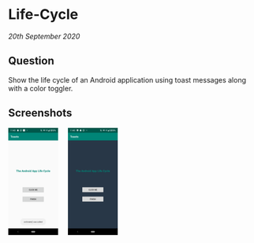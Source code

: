 # Life-Cycle

_20th September 2020_

## Question

Show the life cycle of an Android application using toast messages along with a color toggler.

## Screenshots

<p align="start">
  <img src="Screenshot_1.png" width="20%" style="margin-right: 1rem;">
  <img src="Screenshot_2.png" width="20%">
</p>
